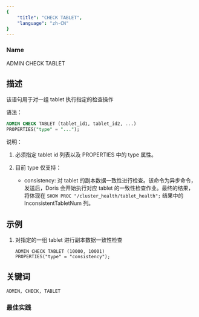 ```yaml
---
{
    "title": "CHECK TABLET",
    "language": "zh-CN"
}
---
```


<!--
Licensed to the Apache Software Foundation (ASF) under one
or more contributor license agreements.  See the NOTICE file
distributed with this work for additional information
regarding copyright ownership.  The ASF licenses this file
to you under the Apache License, Version 2.0 (the
"License"); you may not use this file except in compliance
with the License.  You may obtain a copy of the License at

  http://www.apache.org/licenses/LICENSE-2.0

Unless required by applicable law or agreed to in writing,
software distributed under the License is distributed on an
"AS IS" BASIS, WITHOUT WARRANTIES OR CONDITIONS OF ANY
KIND, either express or implied.  See the License for the
specific language governing permissions and limitations
under the License.
-->


### Name

ADMIN CHECK TABLET

## 描述

该语句用于对一组 tablet 执行指定的检查操作

语法：

```sql
ADMIN CHECK TABLET (tablet_id1, tablet_id2, ...)
PROPERTIES("type" = "...");
```

说明：

1. 必须指定 tablet id 列表以及 PROPERTIES 中的 type 属性。
2. 目前 type 仅支持：

    * consistency: 对 tablet 的副本数据一致性进行检查。该命令为异步命令，发送后，Doris 会开始执行对应 tablet 的一致性检查作业。最终的结果，将体现在 `SHOW PROC "/cluster_health/tablet_health";` 结果中的 InconsistentTabletNum 列。

## 示例

1. 对指定的一组 tablet 进行副本数据一致性检查

    ```
    ADMIN CHECK TABLET (10000, 10001)
    PROPERTIES("type" = "consistency");

## 关键词

    ADMIN, CHECK, TABLET

### 最佳实践

